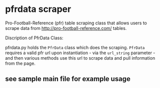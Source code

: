 # pfrdata scraper
Pro-Football-Reference (pfr) table scraping class that allows users to scrape data from http://pro-football-reference.com/ tables.


Discription of PfrData Class:

pfrdata.py holds the `PfrData` class which does the scraping. `PfrData` requires a valid pfr url upon instantiation - via the `url_string` parameter - and then various methods use this url to scrape data and pull information from the page.

## see sample main file for example usage ##

